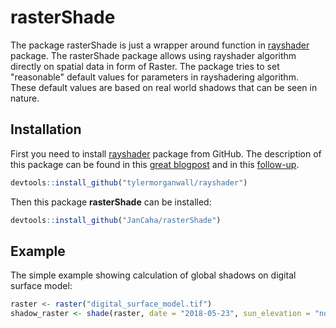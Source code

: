 # rasterShade

The package rasterShade is just a wrapper around function in [rayshader](https://github.com/tylermorganwall/rayshader) package. The rasterShade package allows using rayshader algorithm directly on spatial data in form of Raster. The package tries to set "reasonable" default values for parameters in rayshadering algorithm. These default values are based on real world shadows that can be seen in nature.

## Installation

First you need to install [rayshader](https://github.com/tylermorganwall/rayshader) package from GitHub. The description of this package can be found in this [great blogpost](http://www.tylermw.com/throwing-shade/) and in this [follow-up](http://www.tylermw.com/making-beautiful-maps/).

``` r
devtools::install_github("tylermorganwall/rayshader")
```

Then this package **rasterShade** can be installed:

``` r
devtools::install_github("JanCaha/rasterShade")
```

## Example

The simple example showing calculation of global shadows on digital surface model:

``` r
raster <- raster("digital_surface_model.tif")
shadow_raster <- shade(raster, date = "2018-05-23", sun_elevation = "noon", search_distance = 100)
```

